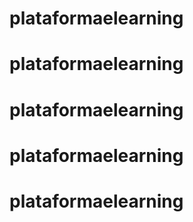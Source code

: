 # plataformaelearning
# plataformaelearning
# plataformaelearning
# plataformaelearning
# plataformaelearning
